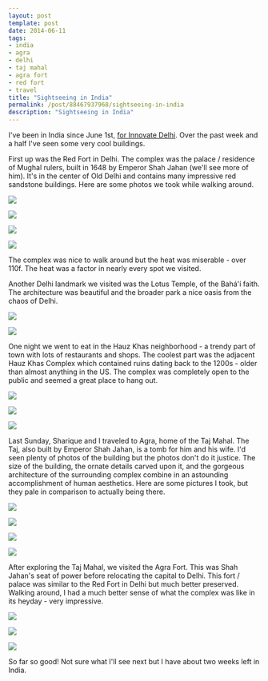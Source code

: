 ```yaml
---
layout: post
template: post
date: 2014-06-11
tags:
- india
- agra
- delhi
- taj mahal
- agra fort
- red fort
- travel
title: "Sightseeing in India"
permalink: /post/88467937968/sightseeing-in-india
description: "Sightseeing in India"
---
```

I've been in India since June 1st, [for Innovate Delhi](http://blog.randylubin.com/post/88360762718/innovate-delhi-week-one). Over the past week and a half I've seen some very cool buildings.

First up was the Red Fort in Delhi. The complex was the palace / residence of Mughal rulers, built in 1648 by Emperor Shah Jahan (we'll see more of him). It's in the center of Old Delhi and contains many impressive red sandstone buildings. Here are some photos we took while walking around.

![](/images/f53ad3bbc8bb9e2691e3cd225cc5ada12e8caf9e9aa80976f661b19a939ae94c.jpg)

![](/images/084472f6f1022664e04bbf424d8f48a961dbcb070931d744018bc55fe6e95273.jpg)

![](/images/7e3cd84d68ff48f89328cff746591a1044d00ca83d696db8e22f9018431d5259.jpg)

![](/images/0f68858a7afa902ba27ec5a4e473eef2a1fbeff017f6a2a33eec5367f305dee9.jpg)

The complex was nice to walk around but the heat was miserable - over 110f. The heat was a factor in nearly every spot we visited.

Another Delhi landmark we visited was the Lotus Temple, of the Bahá'í faith. The architecture was beautiful and the broader park a nice oasis from the chaos of Delhi.

![](/images/ca9ce9ec58113269c200178f137f5d3d1aa9acf667aac2ece3378758da6fe6e1.jpg)

![](/images/5cd9eb5fc6dcddd70f70646c37267c870c77c772099b68a12febb4c976fa5da8.jpg)

One night we went to eat in the Hauz Khas neighborhood - a trendy part of town with lots of restaurants and shops. The coolest part was the adjacent Hauz Khas Complex which contained ruins dating back to the 1200s - older than almost anything in the US. The complex was completely open to the public and seemed a great place to hang out.

![](/images/b4427583a2708c2d5c006f0bf058ad9ffd3ca55ab3f29940d40eeb663ae88df2.jpg)

![](/images/d6759d00af83db0114abf49ab6d20dbed88e5cbece49e0dc3e68e0e33431b5ac.jpg)

![](/images/797ff77c9099d35559a9187588f333027d453d8aef1d4f13613904b5b7f96438.jpg)

Last Sunday, Sharique and I traveled to Agra, home of the Taj Mahal. The Taj, also built by Emperor Shah Jahan, is a tomb for him and his wife. I'd seen plenty of photos of the building but the photos don't do it justice. The size of the building, the ornate details carved upon it, and the gorgeous architecture of the surrounding complex combine in an astounding accomplishment of human aesthetics. Here are some pictures I took, but they pale in comparison to actually being there.

![](/images/f73a57bf890d2af6bf1e59780f08fa9155d9c58f0be35ce34d6e208f46727123.jpg)

![](/images/8d0d23cc774b8dcdcfafa09798a495edc5980b12d90b0103c0a9cc2d9b22ae23.jpg)

![](/images/3c14b5ade9bd14b3a9cc533b3b38c488fc4b6cf23841fafdf5dd3ed7e3983112.jpg)

![](/images/5d7989667ac675b59d9d68e1ffda74c4b919ec3d07f0393be7e87a6935dc9f8a.jpg)

After exploring the Taj Mahal, we visited the Agra Fort. This was Shah Jahan's seat of power before relocating the capital to Delhi. This fort / palace was similar to the Red Fort in Delhi but much better preserved. Walking around, I had a much better sense of what the complex was like in its heyday - very impressive.

![](/images/cdf26515ad2e6a19a551a369a93f3e6604495cccd0500990caa05b6fc2fd12d8.jpg)

![](/images/9e76dca92dccf14a5439bc7b81538d439fdbd1d30e0bec1b5a4c76286a3ddf60.jpg)

![](/images/4dec9cafd3074c19539526590f7025a1e56d49b712e534fc5dc5d2af263f5a92.jpg)

So far so good! Not sure what I'll see next but I have about two weeks left in India.
